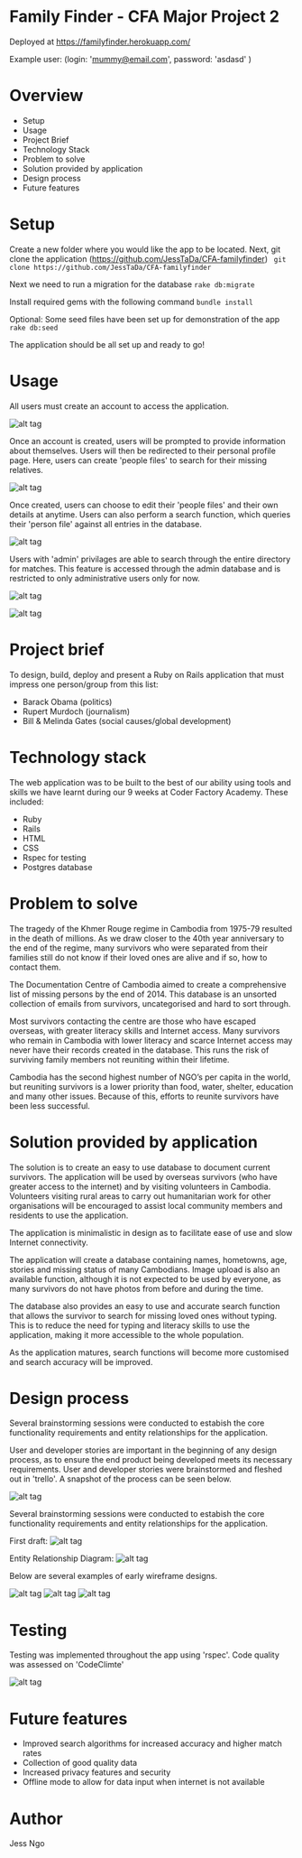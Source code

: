 #  Family Finder - CFA Major Project 2

Deployed at https://familyfinder.herokuapp.com/

Example user: (login: 'mummy@email.com',   password: 'asdasd' )

# Overview
- Setup
- Usage
- Project Brief
- Technology Stack
- Problem to solve
- Solution provided by application
- Design process
- Future features


# Setup
Create a new folder where you would like the app to be located.
Next, git clone the application (https://github.com/JessTaDa/CFA-familyfinder)
``` git clone https://github.com/JessTaDa/CFA-familyfinder```

Next we need to run a migration for the database
```rake db:migrate```

Install required gems with the following command
```bundle install```

Optional: Some seed files have been set up for demonstration of the app
```rake db:seed```

The application should be all set up and ready to go!

# Usage
All users must create an account to access the application.

![alt tag](http://i.imgur.com/iXkRCfY.png)

Once an account is created, users will be prompted to provide information about themselves. Users will then be redirected to their personal profile page. Here, users can create 'people files' to search for their missing relatives.

![alt tag](http://i.imgur.com/yjmFpf3.png)



Once created, users can choose to edit their 'people files' and their own details at anytime. Users can also perform a search function, which queries their 'person file' against all entries in the database.

![alt tag](http://i.imgur.com/DMpzyPU.png)


Users with 'admin' privilages are able to search through the entire directory for matches. This feature is accessed through the admin database and is restricted to only administrative users only for now.

![alt tag](http://imgur.com/hLE8n5c.png)

![alt tag](http://i.imgur.com/MRJ4f4R.png)

# Project brief
To design, build, deploy and present a Ruby on Rails application that must impress one person/group from this list:
- Barack Obama (politics)
- Rupert Murdoch (journalism)
- Bill & Melinda Gates (social causes/global development)

# Technology stack
The web application was to be built to the best of our ability using tools and skills we have learnt during our 9 weeks at Coder Factory Academy. These included:
- Ruby
- Rails
- HTML
- CSS
- Rspec for testing
- Postgres database

# Problem to solve
The tragedy of the Khmer Rouge regime in Cambodia from 1975-79 resulted in the death of millions. As we draw closer to the 40th year anniversary to the end of the regime, many survivors who were separated from their families still do not know if their loved ones are alive and if so, how to contact them.  

The Documentation Centre of Cambodia aimed to create a comprehensive list of missing persons by the end of 2014. This database is an unsorted collection of emails from survivors, uncategorised and hard to sort through.

Most survivors contacting the centre are those who have escaped overseas, with greater literacy skills and Internet access. Many survivors who remain in Cambodia with lower literacy and scarce Internet access may never have their records created in the database. This runs the risk of surviving family members not reuniting within their lifetime.

Cambodia has the second highest number of NGO’s per capita in the world, but reuniting survivors is a lower priority than food, water, shelter, education and many other issues. Because of this, efforts to reunite survivors have been less successful.

# Solution provided by application
The solution is to create an easy to use database to document current survivors. The application will be used by overseas survivors (who have greater access to the internet) and by visiting volunteers in Cambodia. Volunteers visiting rural areas to carry out humanitarian work for other organisations will be encouraged to assist local community members and residents to use the application.

The application is minimalistic in design as to facilitate ease of use and slow Internet connectivity.

The application will create a database containing names, hometowns, age, stories and missing status of many Cambodians. Image upload is also an available function, although it is not expected to be used by everyone, as many survivors do not have photos from before and during the time.

The database also provides an easy to use and accurate search function that allows the survivor to search for missing loved ones without typing. This is to reduce the need for typing and literacy skills to use the application, making it more accessible to the whole population.

As the application matures, search functions will become more customised and search accuracy will be improved.


# Design process
Several brainstorming sessions were conducted to estabish the core functionality requirements and entity relationships for the application.

User and developer stories are important in the beginning of any design process, as to ensure the end product being developed meets its necessary requirements. User and developer stories were brainstormed and fleshed out in 'trello'. A snapshot of the process can be seen below.

![alt tag](http://i.imgur.com/Wmz8kYq.png)

Several brainstorming sessions were conducted to estabish the core functionality requirements and entity relationships for the application.

First draft:
![alt tag](http://i.imgur.com/PTFfUgg.jpg)

Entity Relationship Diagram:
![alt tag](http://i.imgur.com/tmsB1dW.png)

Below are several examples of early wireframe designs.

![alt tag](http://i.imgur.com/5GSYmpM.png)
![alt tag](http://i.imgur.com/IKogkVs.png)
![alt tag](http://i.imgur.com/SXJP89c.png)

# Testing
Testing was implemented throughout the app using 'rspec'. Code quality was assessed on 'CodeClimte'

![alt tag](http://i.imgur.com/EMXEt7y.png)

# Future features
- Improved search algorithms for increased accuracy and higher match rates
- Collection of good quality data
- Increased privacy features and security
- Offline mode to allow for data input when internet is not available




# Author
Jess Ngo
